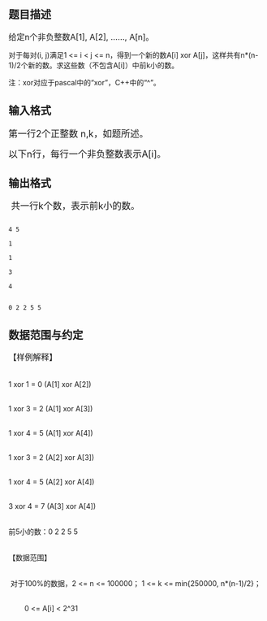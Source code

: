 ## 题目描述

<p><span style="font-size: medium">给定n个非负整数A[1], A[2], ……, A[n]。<br>
   对于每对(i, j)满足1 <= i < j <= n，得到一个新的数A[i] xor A[j]，这样共有n*(n-1)/2个新的数。求这些数（不包含A[i]）中前k小的数。<br>
   注：xor对应于pascal中的“xor”，C++中的“^”。<br></span></p>

## 输入格式

<p><font size="4">第一行2个正整数 n,k，如题所述。<br>
   以下n行，每行一个非负整数表示A[i]。<br></font></p>

## 输出格式

<p><font size="4"> 共一行k个数，表示前k小的数。<br></font></p>

```input1
4 5
1
1
3
4
```
```output1
0 2 2 5 5
```
## 数据范围与约定

<p><span style="font-size: medium">【样例解释】<br><br>
   1 xor 1 = 0 (A[1] xor A[2])<br><br>
   1 xor 3 = 2 (A[1] xor A[3])<br><br>
   1 xor 4 = 5 (A[1] xor A[4])<br><br>
   1 xor 3 = 2 (A[2] xor A[3])<br><br>
   1 xor 4 = 5 (A[2] xor A[4])<br><br>
   3 xor 4 = 7 (A[3] xor A[4])<br><br>
   前5小的数：0 2 2 5 5<br><br>
   【数据范围】<br><br>
    对于100%的数据，2 <= n <= 100000； 1 <= k <= min{250000, n*(n-1)/2}；<br><br>
           0 <= A[i] < 2^31<br><br></span></p>

